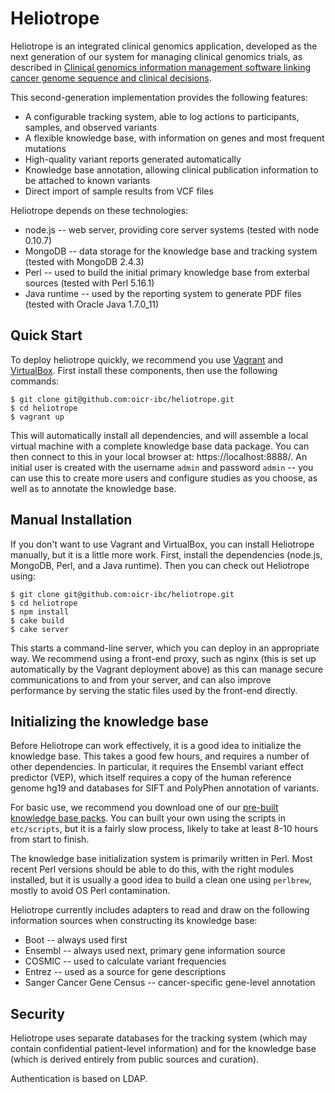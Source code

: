 Heliotrope
==========

Heliotrope is an integrated clinical genomics application, developed as the next generation of our
system for managing clinical genomics trials, as described in 
[Clinical genomics information management software linking cancer genome sequence and clinical decisions](http://www.ncbi.nlm.nih.gov/pubmed/23603536).

This second-generation implementation provides the following features:

*  A configurable tracking system, able to log actions to participants, samples, and observed variants
*  A flexible knowledge base, with information on genes and most frequent mutations
*  High-quality variant reports generated automatically
*  Knowledge base annotation, allowing clinical publication information to be attached to known variants
*  Direct import of sample results from VCF files

Heliotrope depends on these technologies:

*  node.js -- web server, providing core server systems (tested with node 0.10.7)
*  MongoDB -- data storage for the knowledge base and tracking system (tested with MongoDB 2.4.3)
*  Perl -- used to build the initial primary knowledge base from exterbal sources (tested with Perl 5.16.1)
*  Java runtime -- used by the reporting system to generate PDF files (tested with Oracle Java 1.7.0_11)


Quick Start
-----------

To deploy heliotrope quickly, we recommend you use [Vagrant](http://www.vagrantup.com/‎) and [VirtualBox](https://www.virtualbox.org/‎).
First install these components, then use the following commands:

```shell
$ git clone git@github.com:oicr-ibc/heliotrope.git
$ cd heliotrope
$ vagrant up
```

This will automatically install all dependencies, and will assemble a local virtual machine with a complete
knowledge base data package. You can then connect to this in your local browser at: https://localhost:8888/. 
An initial user is created with the username `admin` and password `admin` -- you can use this to create more
users and configure studies as you choose, as well as to annotate the knowledge base.


Manual Installation
-------------------

If you don't want to use Vagrant and VirtualBox, you can install Heliotrope manually, but it is a little more work.
First, install the dependencies (node.js, MongoDB, Perl, and a Java runtime). Then you can check out Heliotrope using:

```shell
$ git clone git@github.com:oicr-ibc/heliotrope.git
$ cd heliotrope
$ npm install
$ cake build
$ cake server
```

This starts a command-line server, which you can deploy in an appropriate way. We recommend using a front-end 
proxy, such as nginx (this is set up automatically by the Vagrant deployment above) as this can manage secure
communications to and from your server, and can also improve performance by serving the static files used by
the front-end directly. 


Initializing the knowledge base
-------------------------------

Before Heliotrope can work effectively, it is a good idea to initialize the knowledge base. This takes a good
few hours, and requires a number of other dependencies. In particular, it requires the Ensembl variant 
effect predictor (VEP), which itself requires a copy of the human reference genome hg19 and databases for
SIFT and PolyPhen annotation of variants. 

For basic use, we recommend you download one of our [pre-built knowledge base packs](https://github.com/oicr-ibc/heliotrope/wiki/Knowledge-base). 
You can built your own using the scripts in `etc/scripts`, but it is a fairly slow process, likely to take at least 
8-10 hours from start to finish. 

The knowledge base initialization system is primarily written in Perl. Most recent Perl versions should be
able to do this, with the right modules installed, but it is usually a good idea to build a clean one using
`perlbrew`, mostly to avoid OS Perl contamination. 

Heliotrope currently includes adapters to read and draw on the following information sources when constructing
its knowledge base:

*  Boot -- always used first
*  Ensembl -- always used next, primary gene information source
*  COSMIC -- used to calculate variant frequencies
*  Entrez -- used as a source for gene descriptions
*  Sanger Cancer Gene Census -- cancer-specific gene-level annotation


Security
--------

Heliotrope uses separate databases for the tracking system (which may contain confidential patient-level information) and for the knowledge base (which
is derived entirely from public sources and curation). 

Authentication is based on LDAP. 
 

